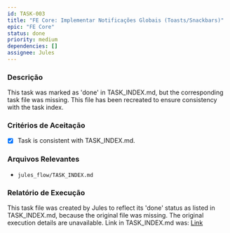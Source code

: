 ```yaml
---
id: TASK-003
title: "FE Core: Implementar Notificações Globais (Toasts/Snackbars)"
epic: "FE Core"
status: done
priority: medium
dependencies: []
assignee: Jules
---
```


### Descrição

This task was marked as 'done' in TASK_INDEX.md, but the corresponding task file was missing. This file has been recreated to ensure consistency with the task index.

### Critérios de Aceitação

- [x] Task is consistent with TASK_INDEX.md.

### Arquivos Relevantes

* `jules_flow/TASK_INDEX.md`

### Relatório de Execução

This task file was created by Jules to reflect its 'done' status as listed in TASK_INDEX.md, because the original file was missing. The original execution details are unavailable. Link in TASK_INDEX.md was: [Link](./done/TASK-003_FE_Core_Implementar_Notificacoes_Globais.md)

